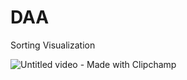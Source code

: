 # DAA
Sorting Visualization


![Untitled video - Made with Clipchamp](https://github.com/SreeVarshith/DAA/assets/95604448/8ce45e75-d5bf-42eb-af5d-d1d723224225)
